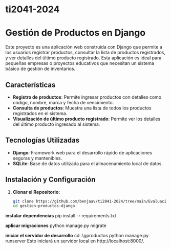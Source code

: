 # ti2041-2024
# Gestión de Productos en Django

Este proyecto es una aplicación web construida con Django que permite a los usuarios registrar productos, consultar la lista de productos registrados, y ver detalles del último producto registrado. Esta aplicación es ideal para pequeñas empresas o proyectos educativos que necesitan un sistema básico de gestión de inventarios.

## Características

- **Registro de productos**: Permite ingresar productos con detalles como código, nombre, marca y fecha de vencimiento.
- **Consulta de productos**: Muestra una lista de todos los productos registrados en el sistema.
- **Visualización de último producto registrado**: Permite ver los detalles del último producto ingresado al sistema.

## Tecnologías Utilizadas

- **Django**: Framework web para el desarrollo rápido de aplicaciones seguras y mantenibles.
- **SQLite**: Base de datos utilizada para el almacenamiento local de datos.

## Instalación y Configuración

1. **Clonar el Repositorio:**

   ```bash
   git clone https://github.com/benjaav/ti2041-2024/tree/main/Evaluaciones/sumativa1/gproductos
   cd gestion-productos-django

**instalar dependencias**
pip install -r requirements.txt

**aplicar migraciones**
python manage.py migrate

**iniciar el servidor de desarrollo**
cd .\gproductos
python manage.py runserver
Esto iniciará un servidor local en http://localhost:8000/.


